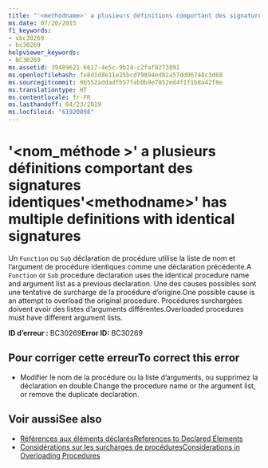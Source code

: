 ```yaml
---
title: "'<methodname>' a plusieurs définitions comportant des signatures identiques"
ms.date: 07/20/2015
f1_keywords:
- vbc30269
- bc30269
helpviewer_keywords:
- BC30269
ms.assetid: 39489621-6617-4e5c-9b24-c2faf8273891
ms.openlocfilehash: fe8d1d8e11e25bcd79894ed82a57dd06748c3d68
ms.sourcegitcommit: 9b552addadfb57fab0b9e7852ed4f1f1b8a42f8e
ms.translationtype: HT
ms.contentlocale: fr-FR
ms.lasthandoff: 04/23/2019
ms.locfileid: "61920898"
---
```

# <a name="methodname-has-multiple-definitions-with-identical-signatures"></a><span data-ttu-id="19e44-102">'\<nom_méthode >' a plusieurs définitions comportant des signatures identiques</span><span class="sxs-lookup"><span data-stu-id="19e44-102">'\<methodname>' has multiple definitions with identical signatures</span></span>
<span data-ttu-id="19e44-103">Un `Function` ou `Sub` déclaration de procédure utilise la liste de nom et l’argument de procédure identiques comme une déclaration précédente.</span><span class="sxs-lookup"><span data-stu-id="19e44-103">A `Function` or `Sub` procedure declaration uses the identical procedure name and argument list as a previous declaration.</span></span> <span data-ttu-id="19e44-104">Une des causes possibles sont une tentative de surcharge de la procédure d’origine.</span><span class="sxs-lookup"><span data-stu-id="19e44-104">One possible cause is an attempt to overload the original procedure.</span></span> <span data-ttu-id="19e44-105">Procédures surchargées doivent avoir des listes d’arguments différentes.</span><span class="sxs-lookup"><span data-stu-id="19e44-105">Overloaded procedures must have different argument lists.</span></span>  
  
 <span data-ttu-id="19e44-106">**ID d’erreur :** BC30269</span><span class="sxs-lookup"><span data-stu-id="19e44-106">**Error ID:** BC30269</span></span>  
  
## <a name="to-correct-this-error"></a><span data-ttu-id="19e44-107">Pour corriger cette erreur</span><span class="sxs-lookup"><span data-stu-id="19e44-107">To correct this error</span></span>  
  
- <span data-ttu-id="19e44-108">Modifier le nom de la procédure ou la liste d’arguments, ou supprimez la déclaration en double.</span><span class="sxs-lookup"><span data-stu-id="19e44-108">Change the procedure name or the argument list, or remove the duplicate declaration.</span></span>  
  
## <a name="see-also"></a><span data-ttu-id="19e44-109">Voir aussi</span><span class="sxs-lookup"><span data-stu-id="19e44-109">See also</span></span>

- [<span data-ttu-id="19e44-110">Références aux éléments déclarés</span><span class="sxs-lookup"><span data-stu-id="19e44-110">References to Declared Elements</span></span>](../../../visual-basic/programming-guide/language-features/declared-elements/references-to-declared-elements.md)
- [<span data-ttu-id="19e44-111">Considérations sur les surcharges de procédures</span><span class="sxs-lookup"><span data-stu-id="19e44-111">Considerations in Overloading Procedures</span></span>](../../../visual-basic/programming-guide/language-features/procedures/considerations-in-overloading-procedures.md)
